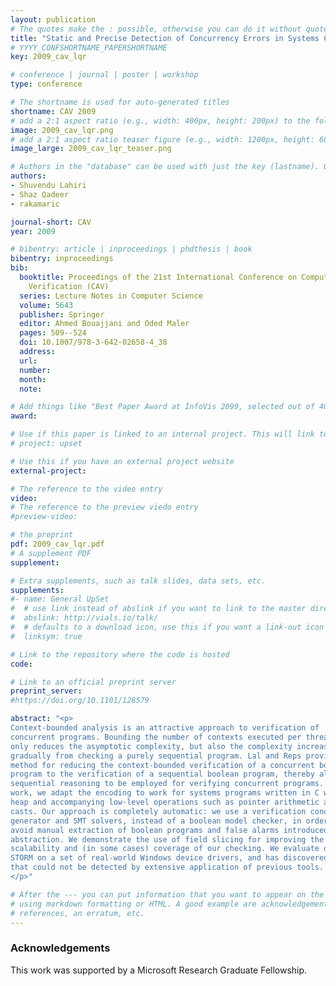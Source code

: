 ```yaml
---
layout: publication
# The quotes make the : possible, otherwise you can do it without quotes
title: "Static and Precise Detection of Concurrency Errors in Systems Code Using SMT Solvers"
# YYYY_CONFSHORTNAME_PAPERSHORTNAME
key: 2009_cav_lqr

# conference | journal | poster | workshop
type: conference

# The shortname is used for auto-generated titles
shortname: CAV 2009
# add a 2:1 aspect ratio (e.g., width: 400px, height: 200px) to the folder /assets/images/papers/
image: 2009_cav_lqr.png
# add a 2:1 aspect ratio teaser figure (e.g., width: 1200px, height: 600px) to the folder /assets/images/papers/
image_large: 2009_cav_lqr_teaser.png

# Authors in the "database" can be used with just the key (lastname). Others can be written properly.
authors:
- Shuvendu Lahiri
- Shaz Qadeer
- rakamaric

journal-short: CAV
year: 2009

# bibentry: article | inproceedings | phdthesis | book
bibentry: inproceedings
bib:
  booktitle: Proceedings of the 21st International Conference on Computer Aided
    Verification (CAV)
  series: Lecture Notes in Computer Science
  volume: 5643
  publisher: Springer
  editor: Ahmed Bouajjani and Oded Maler
  pages: 509--524
  doi: 10.1007/978-3-642-02658-4_38
  address:
  url:
  number:
  month:
  note:

# Add things like "Best Paper Award at InfoVis 2099, selected out of 4000 submissions"
award:

# Use if this paper is linked to an internal project. This will link to the project site
# project: upset

# Use this if you have an external project website
external-project:

# The reference to the video entry
video:
# The reference to the preview viedo entry
#preview-video:

# the preprint
pdf: 2009_cav_lqr.pdf
# A supplement PDF
supplement:

# Extra supplements, such as talk slides, data sets, etc.
supplements:
#- name: General UpSet
#  # use link instead of abslink if you want to link to the master directory
#  abslink: http://vials.io/talk/
#  # defaults to a download icon, use this if you want a link-out icon
#  linksym: true

# Link to the repository where the code is hosted
code:

# Link to an official preprint server
preprint_server:
#https://doi.org/10.1101/128579

abstract: "<p>
Context-bounded analysis is an attractive approach to verification of
concurrent programs. Bounding the number of contexts executed per thread not
only reduces the asymptotic complexity, but also the complexity increases
gradually from checking a purely sequential program. Lal and Reps provided a
method for reducing the context-bounded verification of a concurrent boolean
program to the verification of a sequential boolean program, thereby allowing
sequential reasoning to be employed for verifying concurrent programs. In this
work, we adapt the encoding to work for systems programs written in C with the
heap and accompanying low-level operations such as pointer arithmetic and
casts. Our approach is completely automatic: we use a verification condition
generator and SMT solvers, instead of a boolean model checker, in order to
avoid manual extraction of boolean programs and false alarms introduced by the
abstraction. We demonstrate the use of field slicing for improving the
scalability and (in some cases) coverage of our checking. We evaluate our tool
STORM on a set of real-world Windows device drivers, and has discovered a bug
that could not be detected by extensive application of previous tools.
</p>"

# After the --- you can put information that you want to appear on the website
# using markdown formatting or HTML. A good example are acknowledgements, extra
# references, an erratum, etc.
---
```

### Acknowledgements

This work was supported by a Microsoft Research Graduate Fellowship.

